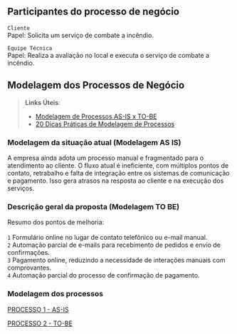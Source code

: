 ## Participantes do processo de negócio

``Cliente``
<br>
Papel: Solicita um serviço de combate a incêndio.

``Equipe Técnica``
<br>
Papel: Realiza a avaliação no local e executa o serviço de combate a incêndio.

## Modelagem dos Processos de Negócio

> **Links Úteis**:
> - [Modelagem de Processos AS-IS x TO-BE](https://dheka.com.br/modelagem-as-is-to-be/)
> - [20 Dicas Práticas de Modelagem de Processos](https://dheka.com.br/20-dicas-praticas-de-modelagem-de-processos/)

### Modelagem da situação atual (Modelagem AS IS)

A empresa ainda adota um processo manual e fragmentado para o atendimento ao cliente. O fluxo atual é ineficiente, com múltiplos pontos de contato, retrabalho e falta de integração entre os sistemas de comunicação e pagamento. Isso gera atrasos na resposta ao cliente e na execução dos serviços.

### Descrição geral da proposta (Modelagem TO BE)

Resumo dos pontos de melhoria:
<br>
<br>
``1`` Formulário online no lugar de contato telefônico ou e-mail manual. <br>
``2`` Automação parcial de e-mails para recebimento de pedidos e envio de confirmações. <br>
``3`` Pagamento online, reduzindo a necessidade de interações manuais com comprovantes. <br>
``4`` Automação parcial do processo de confirmação de pagamento.

### Modelagem dos processos

[PROCESSO 1 - AS-IS](https://github.com/ICEI-PUC-Minas-PSG-ADS-TI/projete/blob/530c244c2f45e0b919c67f61687aa2f6596ad74b/docs/processos/processo-1-as-is.md)

[PROCESSO 2 - TO-BE](https://github.com/ICEI-PUC-Minas-PSG-ADS-TI/projete/blob/e27ba154e08ccebbe1009d952ca7444f0b5c7fc5/docs/processos/processo-2-to-be.md)
